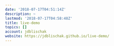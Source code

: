 ```yaml
---
date: '2018-07-17T04:51:14Z'
description: ~
lastmod: '2018-07-17T04:58:48Z'
title: live-demo
topics: []
account: jdblischak
website: https://jdblischak.github.io/live-demo/
---
```


